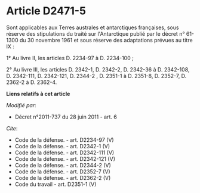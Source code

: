 # Article D2471-5

Sont applicables aux Terres australes et antarctiques françaises, sous réserve des stipulations du traité sur l'Antarctique
publié par le décret n° 61-1300 du 30 novembre 1961 et sous réserve des adaptations prévues au titre IX : 

1° Au livre II, les articles D. 2234-97 à D. 2234-100 ; 

2° Au livre III, les articles D. 2342-1, D. 2342-2, D. 2342-36 à D. 2342-108, D. 2342-111, D. 2342-121, D. 2344-2
, D. 2351-1 à D. 2351-8, D. 2352-7, D. 2362-2 à D. 2362-4.

**Liens relatifs à cet article**

_Modifié par_:

  - Décret n°2011-737 du 28 juin 2011 - art. 6

_Cite_:

  - Code de la défense. - art. D2234-97 (V)
  - Code de la défense. - art. D2342-1 (V)
  - Code de la défense. - art. D2342-111 (V)
  - Code de la défense. - art. D2342-121 (V)
  - Code de la défense. - art. D2344-2 (V)
  - Code de la défense. - art. D2352-7 (V)
  - Code de la défense. - art. D2362-2 (V)
  - Code du travail - art. D2351-1 (V)
